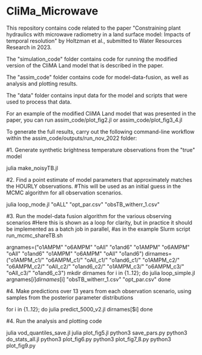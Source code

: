 # CliMa_Microwave
This repository contains code related to the paper "Constraining plant hydraulics with microwave radiometry in a land surface model: Impacts of temporal resolution" by Holtzman et al., submitted to Water Resources Research in 2023.

The "simulation_code" folder contains code for running the modified version of the CliMA Land model that is described in the paper.

The "assim_code" folder contains code for model-data-fusion, as well as analysis and plotting results.

The "data" folder contains input data for the model and scripts that were used to process that data.

For an example of the modified CliMA Land model that was presented in the paper, you can run assim_code/plot_fig2.jl or assim_code/plot_fig3_4.jl

To generate the full results, carry out the following command-line workflow within the assim_code/outputs/run_nov_2022 folder:

#1. Generate synthetic brightness temperature observations from the "true" model

  julia make_noisyTB.jl

#2. Find a point estimate of model parameters that approximately matches the HOURLY observations. 
#This will be used as an initial guess in the MCMC algorithm for all observation scenarios.

  julia loop_mode.jl "oALL" "opt_par.csv" "obsTB_witherr_1.csv"

#3. Run the model-data fusion algorithm for the various observing scenarios
#Here this is shown as a loop for clarity, but in practice it should be implemented as a batch job in parallel,
#as in the example Slurm script run_mcmc_shareTB.sh

  argnames=("o1AMPM" "o6AMPM" "oAll" "o1and6" "o1AMPM" "o6AMPM" "oAll" "o1and6" "o1AMPM" "o6AMPM" "oAll" "o1and6")
  dirnames=("o1AMPM_c1/" "o6AMPM_c1/" "oAll_c1/" "o1and6_c1/" "o1AMPM_c2/" "o6AMPM_c2/" "oAll_c2/" "o1and6_c2/" "o1AMPM_c3/" "o6AMPM_c3/" "oAll_c3/" "o1and6_c3")
  mkdir dirnames
  for i in {1..12}; do
    julia loop_simple.jl argnames[$i] dirnames[$i] "obsTB_witherr_1.csv" "opt_par.csv"
  done

#4. Make predictions over 13 years from each observation scenario, using samples from the posterior parameter distributions

  for i in {1..12}; do
    julia predict_5000_v2.jl dirnames[$i]
  done

#4. Run the analysis and plotting code

  julia vod_quantiles_save.jl
  julia plot_fig5.jl
  python3 save_pars.py
  python3 do_stats_all.jl
  python3 plot_fig6.py
  python3 plot_fig7_8.py
  python3 plot_fig9.py

